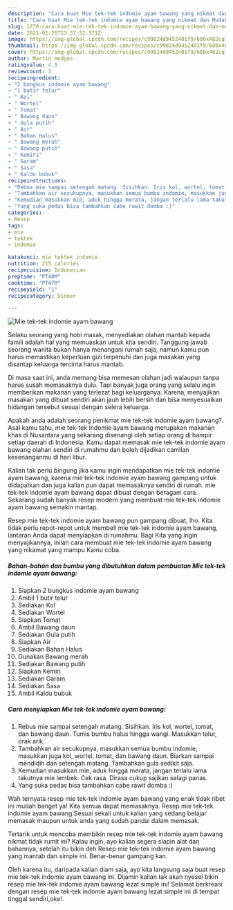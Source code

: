 ```yaml
---
description: "Cara buat Mie tek-tek indomie ayam bawang yang nikmat dan Mudah Dibuat"
title: "Cara buat Mie tek-tek indomie ayam bawang yang nikmat dan Mudah Dibuat"
slug: 1270-cara-buat-mie-tek-tek-indomie-ayam-bawang-yang-nikmat-dan-mudah-dibuat
date: 2021-01-26T13:57:52.371Z
image: https://img-global.cpcdn.com/recipes/c99824d9452401f9/680x482cq70/mie-tek-tek-indomie-ayam-bawang-foto-resep-utama.jpg
thumbnail: https://img-global.cpcdn.com/recipes/c99824d9452401f9/680x482cq70/mie-tek-tek-indomie-ayam-bawang-foto-resep-utama.jpg
cover: https://img-global.cpcdn.com/recipes/c99824d9452401f9/680x482cq70/mie-tek-tek-indomie-ayam-bawang-foto-resep-utama.jpg
author: Martin Hodges
ratingvalue: 4.5
reviewcount: 3
recipeingredient:
- "2 bungkus indomie ayam bawang"
- "1 butir telur"
- " Kol"
- " Wortel"
- " Tomat"
- " Bawang daun"
- " Gula putih"
- " Air"
- " Bahan Halus"
- " Bawang merah"
- " Bawang putih"
- " Kemiri"
- " Garam"
- " Sasa"
- " Kaldu bubuk"
recipeinstructions:
- "Rebus mie sampai setengah matang. Sisihkan. Iris kol, wortel, tomat, dan bawang daun. Tumis bumbu halus hingga wangi. Masukkan telur, orak arik."
- "Tambahkan air secukupnya, masukkan semua bumbu indomie, masukkan juga kol, wortel, tomat, dan bawang daun. Biarkan sampai mendidih dan setengah matang. Tambahkan gula sedikit saja."
- "Kemudian masukkan mie, aduk hingga merata, jangan terlalu lama takutnya mie lembek. Cek rasa. Dirasa cukup sajikan selagi panas."
- "Yang suka pedas bisa tambahkan cabe rawit domba :)"
categories:
- Resep
tags:
- mie
- tektek
- indomie

katakunci: mie tektek indomie 
nutrition: 215 calories
recipecuisine: Indonesian
preptime: "PT40M"
cooktime: "PT47M"
recipeyield: "1"
recipecategory: Dinner

---
```



![Mie tek-tek indomie ayam bawang](https://img-global.cpcdn.com/recipes/c99824d9452401f9/680x482cq70/mie-tek-tek-indomie-ayam-bawang-foto-resep-utama.jpg)

Selaku seorang yang hobi masak, menyediakan olahan mantab kepada famili adalah hal yang memuaskan untuk kita sendiri. Tanggung jawab seorang  wanita bukan hanya menangani rumah saja, namun kamu pun harus memastikan keperluan gizi terpenuhi dan juga masakan yang disantap keluarga tercinta harus mantab.

Di masa  saat ini, anda memang bisa memesan olahan jadi walaupun tanpa harus susah memasaknya dulu. Tapi banyak juga orang yang selalu ingin memberikan makanan yang terlezat bagi keluarganya. Karena, menyajikan masakan yang dibuat sendiri akan jauh lebih bersih dan bisa menyesuaikan hidangan tersebut sesuai dengan selera keluarga. 



Apakah anda adalah seorang penikmat mie tek-tek indomie ayam bawang?. Asal kamu tahu, mie tek-tek indomie ayam bawang merupakan makanan khas di Nusantara yang sekarang disenangi oleh setiap orang di hampir setiap daerah di Indonesia. Kamu dapat memasak mie tek-tek indomie ayam bawang olahan sendiri di rumahmu dan boleh dijadikan camilan kesenanganmu di hari libur.

Kalian tak perlu bingung jika kamu ingin mendapatkan mie tek-tek indomie ayam bawang, karena mie tek-tek indomie ayam bawang gampang untuk didapatkan dan juga kalian pun dapat memasaknya sendiri di rumah. mie tek-tek indomie ayam bawang dapat dibuat dengan beragam cara. Sekarang sudah banyak resep modern yang membuat mie tek-tek indomie ayam bawang semakin mantap.

Resep mie tek-tek indomie ayam bawang pun gampang dibuat, lho. Kita tidak perlu repot-repot untuk membeli mie tek-tek indomie ayam bawang, lantaran Anda dapat menyiapkan di rumahmu. Bagi Kita yang ingin menyajikannya, inilah cara membuat mie tek-tek indomie ayam bawang yang nikamat yang mampu Kamu coba.

<!--inarticleads1-->

##### Bahan-bahan dan bumbu yang dibutuhkan dalam pembuatan Mie tek-tek indomie ayam bawang:

1. Siapkan 2 bungkus indomie ayam bawang
1. Ambil 1 butir telur
1. Sediakan  Kol
1. Sediakan  Wortel
1. Siapkan  Tomat
1. Ambil  Bawang daun
1. Sediakan  Gula putih
1. Siapkan  Air
1. Sediakan  Bahan Halus
1. Gunakan  Bawang merah
1. Sediakan  Bawang putih
1. Siapkan  Kemiri
1. Sediakan  Garam
1. Sediakan  Sasa
1. Ambil  Kaldu bubuk




<!--inarticleads2-->

##### Cara menyiapkan Mie tek-tek indomie ayam bawang:

1. Rebus mie sampai setengah matang. Sisihkan. Iris kol, wortel, tomat, dan bawang daun. Tumis bumbu halus hingga wangi. Masukkan telur, orak arik.
1. Tambahkan air secukupnya, masukkan semua bumbu indomie, masukkan juga kol, wortel, tomat, dan bawang daun. Biarkan sampai mendidih dan setengah matang. Tambahkan gula sedikit saja.
1. Kemudian masukkan mie, aduk hingga merata, jangan terlalu lama takutnya mie lembek. Cek rasa. Dirasa cukup sajikan selagi panas.
1. Yang suka pedas bisa tambahkan cabe rawit domba :)




Wah ternyata resep mie tek-tek indomie ayam bawang yang enak tidak ribet ini mudah banget ya! Kita semua dapat memasaknya. Resep mie tek-tek indomie ayam bawang Sesuai sekali untuk kalian yang sedang belajar memasak maupun untuk anda yang sudah pandai dalam memasak.

Tertarik untuk mencoba membikin resep mie tek-tek indomie ayam bawang nikmat tidak rumit ini? Kalau ingin, ayo kalian segera siapin alat dan bahannya, setelah itu bikin deh Resep mie tek-tek indomie ayam bawang yang mantab dan simple ini. Benar-benar gampang kan. 

Oleh karena itu, daripada kalian diam saja, ayo kita langsung saja buat resep mie tek-tek indomie ayam bawang ini. Dijamin kalian tak akan nyesel bikin resep mie tek-tek indomie ayam bawang lezat simple ini! Selamat berkreasi dengan resep mie tek-tek indomie ayam bawang lezat simple ini di tempat tinggal sendiri,oke!.

